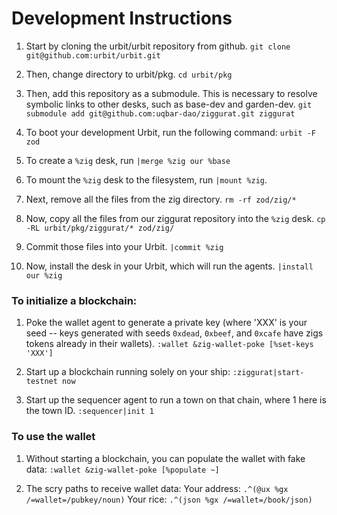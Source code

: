 # Development Instructions

1. Start by cloning the urbit/urbit repository from github.
`git clone git@github.com:urbit/urbit.git`

2. Then, change directory to urbit/pkg.
`cd urbit/pkg`

3. Then, add this repository as a submodule. This is necessary to resolve symbolic
links to other desks, such as base-dev and garden-dev.
`git submodule add git@github.com:uqbar-dao/ziggurat.git ziggurat`

4. To boot your development Urbit, run the following command:
`urbit -F zod`

5. To create a `%zig` desk, run
`|merge %zig our %base`

6. To mount the `%zig` desk to the filesystem, run
`|mount %zig`.

7. Next, remove all the files from the zig directory.
`rm -rf zod/zig/*`

8. Now, copy all the files from our ziggurat repository into the `%zig` desk.
`cp -RL urbit/pkg/ziggurat/* zod/zig/`

9. Commit those files into your Urbit.
`|commit %zig`

10. Now, install the desk in your Urbit, which will run the agents.
`|install our %zig`

### To initialize a blockchain:

1. Poke the wallet agent to generate a private key (where 'XXX' is your seed -- keys generated with seeds `0xdead`, `0xbeef`, and `0xcafe` have zigs tokens already in their wallets).
`:wallet &zig-wallet-poke [%set-keys 'XXX']`

2. Start up a blockchain running solely on your ship:
`:ziggurat|start-testnet now`

3. Start up the sequencer agent to run a town on that chain, where 1 here is the town ID.
`:sequencer|init 1`

### To use the wallet

1. Without starting a blockchain, you can populate the wallet with fake data:
`:wallet &zig-wallet-poke [%populate ~]`

2. The scry paths to receive wallet data:
Your address: `.^(@ux %gx /=wallet=/pubkey/noun)`
Your rice: `.^(json %gx /=wallet=/book/json)`
